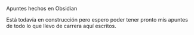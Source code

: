 Apuntes hechos en Obsidian

Está todavía en construcción pero espero poder tener pronto mis apuntes de todo lo que llevo de carrera aquí escritos.